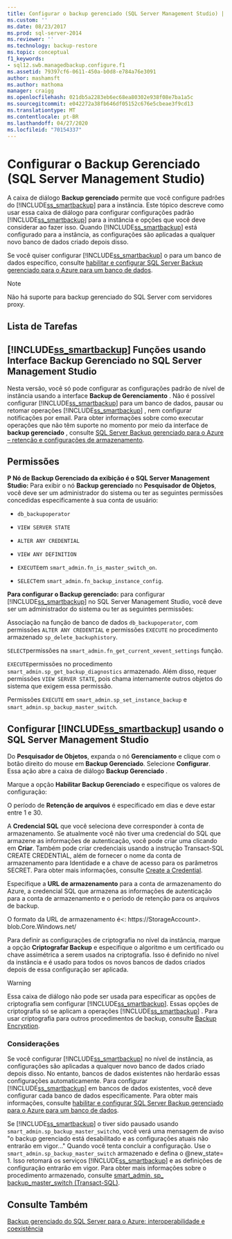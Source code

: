 ```yaml
---
title: Configurar o backup gerenciado (SQL Server Management Studio) | Microsoft Docs
ms.custom: ''
ms.date: 08/23/2017
ms.prod: sql-server-2014
ms.reviewer: ''
ms.technology: backup-restore
ms.topic: conceptual
f1_keywords:
- sql12.swb.managedbackup.configure.f1
ms.assetid: 79397cf6-0611-450a-b0d8-e784a76e3091
author: mashamsft
ms.author: mathoma
manager: craigg
ms.openlocfilehash: 021db5a2283eb6ec68ea80302e938f08e7ba1a5c
ms.sourcegitcommit: e042272a38fb646df05152c676e5cbeae3f9cd13
ms.translationtype: MT
ms.contentlocale: pt-BR
ms.lasthandoff: 04/27/2020
ms.locfileid: "70154337"
---
```

# <a name="configure-managed-backup-sql-server-management-studio"></a>Configurar o Backup Gerenciado (SQL Server Management Studio)
  A caixa de diálogo **Backup gerenciado** permite que você configure padrões do [!INCLUDE[ss_smartbackup](../includes/ss-smartbackup-md.md)] para a instância. Este tópico descreve como usar essa caixa de diálogo para configurar configurações padrão [!INCLUDE[ss_smartbackup](../includes/ss-smartbackup-md.md)] para a instância e opções que você deve considerar ao fazer isso. Quando [!INCLUDE[ss_smartbackup](../includes/ss-smartbackup-md.md)] está configurado para a instância, as configurações são aplicadas a qualquer novo banco de dados criado depois disso.  
  
 Se você quiser configurar [!INCLUDE[ss_smartbackup](../includes/ss-smartbackup-md.md)] o para um banco de dados específico, consulte [habilitar e configurar SQL Server Backup gerenciado para o Azure para um banco de dados](../../2014/database-engine/sql-server-managed-backup-to-windows-azure-retention-and-storage-settings.md#DatabaseConfigure).  
 
> [!NOTE] 
> Não há suporte para backup gerenciado do SQL Server com servidores proxy. 
  
## <a name="task-list"></a>Lista de Tarefas  
  
## <a name="ss_smartbackup-functions-using-managed-backup-interface-in-sql-server-management-studio"></a>[!INCLUDE[ss_smartbackup](../includes/ss-smartbackup-md.md)] Funções usando Interface Backup Gerenciado no SQL Server Management Studio  
 Nesta versão, você só pode configurar as configurações padrão de nível de instância usando a interface **Backup de Gerenciamento** . Não é possível configurar [!INCLUDE[ss_smartbackup](../includes/ss-smartbackup-md.md)] para um banco de dados, pausar ou retomar operações [!INCLUDE[ss_smartbackup](../includes/ss-smartbackup-md.md)] , nem configurar notificações por email. Para obter informações sobre como executar operações que não têm suporte no momento por meio da interface de **backup gerenciado** , consulte [SQL Server Backup gerenciado para o Azure – retenção e configurações de armazenamento](../../2014/database-engine/sql-server-managed-backup-to-windows-azure-retention-and-storage-settings.md).  
  
## <a name="permissions"></a>Permissões  
 **P Nó de Backup Gerenciado da exibição é o SQL Server Management Studio:** Para exibir o nó  **Backup gerenciado** no **Pesquisador de Objetos**, você deve ser um administrador do sistema ou ter as seguintes permissões concedidas especificamente à sua conta de usuário:  
  
-   `db_backupoperator`  
  
-   `VIEW SERVER STATE`  
  
-   `ALTER ANY CREDENTIAL`  
  
-   `VIEW ANY DEFINITION`  
  
-   `EXECUTE`em `smart_admin.fn_is_master_switch_on`.  
  
-   `SELECT`em `smart_admin.fn_backup_instance_config`.  
  
 **Para configurar o Backup gerenciado:** para configurar [!INCLUDE[ss_smartbackup](../includes/ss-smartbackup-md.md)] no SQL Server Management Studio, você deve ser um administrador do sistema ou ter as seguintes permissões:  
  
 Associação na função de banco de dados `db_backupoperator`, com permissões `ALTER ANY CREDENTIAL` e permissões `EXECUTE` no procedimento armazenado `sp_delete_backuphistory`.  
  
 `SELECT`permissões na `smart_admin.fn_get_current_xevent_settings` função.  
  
 `EXECUTE`permissões no procedimento `smart_admin.sp_get_backup_diagnostics` armazenado. Além disso, requer permissões `VIEW SERVER STATE`, pois chama internamente outros objetos do sistema que exigem essa permissão.  
  
 Permissões `EXECUTE` em `smart_admin.sp_set_instance_backup` e `smart_admin.sp_backup_master_switch`.  
  
## <a name="configure-ss_smartbackup-using-sql-server-management-studio"></a>Configurar [!INCLUDE[ss_smartbackup](../includes/ss-smartbackup-md.md)] usando o SQL Server Management Studio  
 Do **Pesquisador de Objetos**, expanda o nó **Gerenciamento** e clique com o botão direito do mouse em **Backup Gerenciado**. Selecione **Configurar**. Essa ação abre a caixa de diálogo **Backup Gerenciado** .  
  
 Marque a opção **Habilitar Backup Gerenciado** e especifique os valores de configuração:  
  
 O período de **Retenção de arquivos** é especificado em dias e deve estar entre 1 e 30.  
  
 A **Credencial SQL** que você seleciona deve corresponder à conta de armazenamento. Se atualmente você não tiver uma credencial do SQL que armazene as informações de autenticação, você pode criar uma clicando em **Criar**. Também pode criar credenciais usando a instrução Transact-SQL CREATE CREDENTIAL, além de fornecer o nome da conta de armazenamento para Identidade e a chave de acesso para os parâmetros SECRET. Para obter mais informações, consulte [Create a Credential](../relational-databases/backup-restore/sql-server-backup-to-url.md#credential).  
  
 Especifique a **URL de armazenamento** para a conta de armazenamento do Azure, a credencial SQL que armazena as informações de autenticação para a conta de armazenamento e o período de retenção para os arquivos de backup.  
  
 O formato da URL de armazenamento é\<: https://StorageAccount>. blob.Core.Windows.net/  
  
 Para definir as configurações de criptografia no nível da instância, marque a opção **Criptografar Backup** e especifique o algoritmo e um certificado ou chave assimétrica a serem usados na criptografia.  Isso é definido no nível da instância e é usado para todos os novos bancos de dados criados depois de essa configuração ser aplicada.  
  
> [!WARNING]  
>  Essa caixa de diálogo não pode ser usada para especificar as opções de criptografia sem configurar [!INCLUDE[ss_smartbackup](../includes/ss-smartbackup-md.md)]. Essas opções de criptografia só se aplicam a operações [!INCLUDE[ss_smartbackup](../includes/ss-smartbackup-md.md)] . Para usar criptografia para outros procedimentos de backup, consulte [Backup Encryption](../relational-databases/backup-restore/backup-encryption.md).  
  
### <a name="considerations"></a>Considerações  
 Se você configurar [!INCLUDE[ss_smartbackup](../includes/ss-smartbackup-md.md)] no nível de instância, as configurações são aplicadas a qualquer novo banco de dados criado depois disso.  No entanto, bancos de dados existentes não herdarão essas configurações automaticamente. Para configurar [!INCLUDE[ss_smartbackup](../includes/ss-smartbackup-md.md)] em bancos de dados existentes, você deve configurar cada banco de dados especificamente. Para obter mais informações, consulte [habilitar e configurar SQL Server Backup gerenciado para o Azure para um banco de dados](../../2014/database-engine/sql-server-managed-backup-to-windows-azure-retention-and-storage-settings.md#DatabaseConfigure).  
  
 Se [!INCLUDE[ss_smartbackup](../includes/ss-smartbackup-md.md)] o tiver sido pausado usando `smart_admin.sp_backup_master_switch`o, você verá uma mensagem de aviso "o backup gerenciado está desabilitado e as configurações atuais não entrarão em vigor..." Quando você tenta concluir a configuração. Use o `smart_admin.sp_backup_master_switch` armazenado e defina o @new_state= 1. Isso retomará os serviços [!INCLUDE[ss_smartbackup](../includes/ss-smartbackup-md.md)] e as definições de configuração entrarão em vigor. Para obter mais informações sobre o procedimento armazenado, consulte [smart_admin. sp_ backup_master_switch &#40;Transact-SQL&#41;](/sql/relational-databases/system-stored-procedures/managed-backup-sp-backup-master-switch-transact-sql).  
  
## <a name="see-also"></a>Consulte Também  
 [Backup gerenciado do SQL Server para o Azure: interoperabilidade e coexistência](../../2014/database-engine/sql-server-managed-backup-to-windows-azure-interoperability-and-coexistence.md)  
  
  
